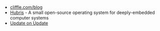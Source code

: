 - [cliffle.com/blog](https://cliffle.com/blog/)
- [Hubris](https://hubris.oxide.computer) - A small open-source operating system for deeply-embedded computer systems
- [Update on Update](https://www.youtube.com/watch?v=M-ZLz8Wg34s)